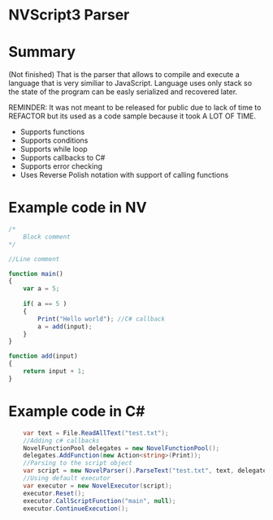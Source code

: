 # NVScript3 Parser
# Summary
(Not finished) That is the parser that allows to compile and execute a language
that is very similiar to JavaScript. Language uses only stack so the state of the program
can be easly serialized and recovered later.

REMINDER: It was not meant to be released for public due to lack of time to REFACTOR but its used as a code sample
because it took A LOT OF TIME.

- Supports functions
- Supports conditions
- Supports while loop
- Supports callbacks to C#
- Supports error checking
- Uses Reverse Polish notation with support of calling functions

# Example code in NV

```javascript
/*
	Block comment
*/

//Line comment

function main()
{
	var a = 5;
	
	if( a == 5 )
	{
		Print("Hello world"); //C# callback
		a = add(input);
	}
}

function add(input)
{
	return input + 1;
}
```

# Example code in C#
```c#
	var text = File.ReadAllText("test.txt");
	//Adding c# callbacks
	NovelFunctionPool delegates = new NovelFunctionPool();
	delegates.AddFunction(new Action<string>(Print));
	//Parsing to the script object
	var script = new NovelParser().ParseText("test.txt", text, delegates);
	//Using default executor
	var executor = new NovelExecutor(script);
	executor.Reset();
	executor.CallScriptFunction("main", null);
	executor.ContinueExecution();
```